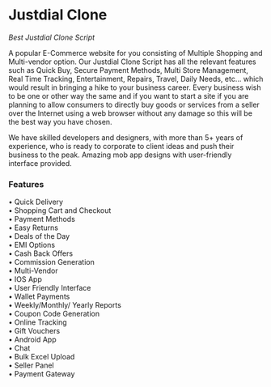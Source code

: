 # Justdial Clone
<i>Best Justdial Clone Script</i>

A popular E-Commerce website for you consisting of Multiple Shopping and Multi-vendor option. Our Justdial Clone Script has all the relevant features such as Quick Buy, Secure Payment Methods, Multi Store Management, Real Time Tracking, Entertainment, Repairs, Travel, Daily Needs, etc… which would result in bringing a hike to your business career. Every business wish to be one or other way the same and if you want to start a site if you are planning to allow consumers to directly buy goods or services from a seller over the Internet using a web browser without any damage so this will be the best way you have chosen.

We have skilled developers and designers, with more than 5+ years of experience, who is ready to corporate to client ideas and push their business to the peak. Amazing mob app designs with user-friendly interface provided.

<h3> Features </h3>
• Quick Delivery<br>
• Shopping Cart and Checkout<br>
• Payment Methods<br>
• Easy Returns<br>
• Deals of the Day<br>
• EMI Options<br>
• Cash Back Offers<br>
• Commission Generation<br>
• Multi-Vendor<br>
• IOS App<br>
• User Friendly Interface<br>
• Wallet Payments<br>
• Weekly/Monthly/ Yearly Reports<br>
• Coupon Code Generation<br>
• Online Tracking<br>
• Gift Vouchers<br>
• Android App<br>
• Chat<br>
• Bulk Excel Upload<br>
• Seller Panel<br>
• Payment Gateway<br>
